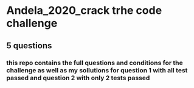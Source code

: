 # Andela_2020_crack trhe code challenge
## 5 questions
### this repo contains the full questions and conditions for the challenge as well as my sollutions for question 1 with all test passed and question 2 with only 2 tests passed 


